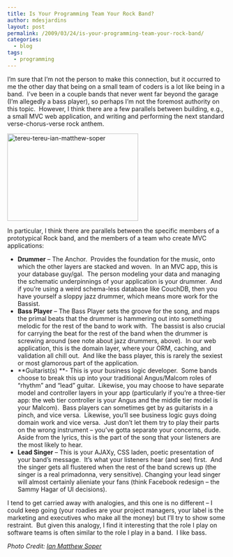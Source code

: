 ```yaml
---
title: Is Your Programming Team Your Rock Band?
author: mdesjardins
layout: post
permalink: /2009/03/24/is-your-programming-team-your-rock-band/
categories:
  - blog
tags:
  - programming
---
```

I&#8217;m sure that I&#8217;m not the person to make this connection, but it occurred to me the other day that being on a small
 team of coders is a lot like being in a band.  I&#8217;ve been in a couple bands that never went far beyond the garage (I&#8217;m allegedly a bass player), so perhaps I&#8217;m not the foremost authority on this topic.  However, I think there are a few parallels between building, e.g., a small MVC web application, and writing and performing the next standard verse-chorus-verse rock anthem.

<img class="alignright size-medium wp-image-235" title="tereu-tereu-ian-matthew-soper" src="http://www.cereslogic.com/pages/wp-content/uploads/2009/03/tereu-tereu-ian-matthew-soper-300x200.jpg" alt="tereu-tereu-ian-matthew-soper" width="300" height="200" />

In particular, I think there are parallels between the specific members of a prototypical Rock band, and the members of a team who create MVC applications:

*   **Drummer** &#8211; The Anchor.  Provides the foundation for the music, onto which the other layers are stacked and woven.  In an MVC app, this is your database guy/gal.  The person modeling your data and managing the schematic underpinnings of your application is your drummer.  And if you&#8217;re using a weird schema-less database like CouchDB, then you have yourself a sloppy jazz drummer, which means more work for the Bassist.
*   **Bass Player** &#8211; The Bass Player sets the groove for the song, and maps the primal beats that the drummer is hammering out into something melodic for the rest of the band to work with.  The bassist is also crucial for carrying the beat for the rest of the band when the drummer is screwing around (see note about jazz drummers, above).  In our web application, this is the domain layer, where your ORM, caching, and validation all chill out.  And like the bass player, this is rarely the sexiest or most glamorous part of the application.
*   **Guitarist(s) **- This is your business logic developer.  Some bands choose to break this up into your traditional Angus/Malcom roles of &#8220;rhythm&#8221; and &#8220;lead&#8221; guitar.  Likewise, you may choose to have separate model and controller layers in your app (particularly if you&#8217;re a three-tier app: the web tier controller is your Angus and the middle tier model is your Malcom).  Bass players can sometimes get by as guitarists in a pinch, and vice versa.  Likewise, you&#8217;ll see business logic guys doing domain work and vice versa.  Just don&#8217;t let them try to play their parts on the wrong instrument &#8211; you&#8217;ve gotta separate your concerns, dude.  Aside from the lyrics, this is the part of the song that your listeners are the most likely to hear.
*   **Lead Singer** &#8211; This is your AJAXy, CSS laden, poetic presentation of your band&#8217;s message.  It&#8217;s what your listeners hear (and see) first.  And the singer gets all flustered when the rest of the band screws up (the singer is a real primadonna, very sensitive). Changing your lead singer will almost certainly alieniate your fans (think Facebook redesign &#8211; the Sammy Hagar of UI decisions).

I tend to get carried away with analogies, and this one is no different &#8211; I could keep going (your roadies are your project managers, your label is the marketing and executives who make all the money) but I&#8217;ll try to show some restraint.  But given this analogy, I find it interesting that the role I play on software teams is often similar to the role I play in a band.  I like bass.

*Photo Credit: [Ian Matthew Soper][1]*

 [1]: http://www.flickr.com/people/iansoper/